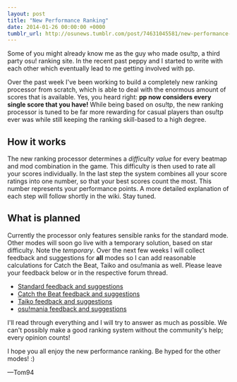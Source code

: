 ```yaml
---
layout: post
title: "New Performance Ranking"
date: 2014-01-26 00:00:00 +0000
tumblr_url: http://osunews.tumblr.com/post/74631045581/new-performance-ranking
---
```


Some of you might already know me as the guy who made osu!tp, a third party osu! ranking site. In the recent past peppy and I started to write with each other which eventually lead to me getting involved with pp.

Over the past week I've been working to build a completely new ranking processor from scratch, which is able to deal with the enormous amount of scores that is available. Yes, you heard right: **pp now considers every single score that you have!** While being based on osu!tp, the new ranking processor is tuned to be far more rewarding for casual players than osu!tp ever was while still keeping the ranking skill-based to a high degree.

## How it works

The new ranking processor determines a _difficulty value_ for every beatmap and mod combination in the game. This difficulty is then used to rate all your scores individually. In the last step the system combines all your score ratings into one number, so that your best scores count the most. This number represents your performance points. A more detailed explanation of each step will follow shortly in the wiki. Stay tuned.

## What is planned

Currently the processor only features sensible ranks for the standard mode. Other modes will soon go live with a temporary solution, based on star difficulty. Note the _temporary_. Over the next few weeks I will collect feedback and suggestions for **all** modes so I can add reasonable calculations for Catch the Beat, Taiko and osu!mania as well. Please leave your feedback below or in the respective forum thread.

- [Standard feedback and suggestions](https://osu.ppy.sh/community/forums/topics/181850)
- [Catch the Beat feedback and suggestions](https://osu.ppy.sh/community/forums/topics/181851)
- [Taiko feedback and suggestions](https://osu.ppy.sh/community/forums/topics/181852)
- [osu!mania feedback and suggestions](https://osu.ppy.sh/community/forums/topics/181853)

I'll read through everything and I will try to answer as much as possible. We can't possibly make a good ranking system without the community's help; every opinion counts!

I hope you all enjoy the new performance ranking. Be hyped for the other modes! :)

—Tom94
